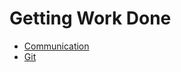 # Getting Work Done

- [Communication](development/workflow/communication)
- [Git](development/workflow/git)
